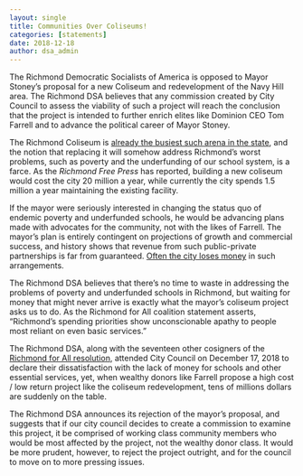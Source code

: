 ```yaml
---
layout: single
title: Communities Over Coliseums!
categories: [statements]
date: 2018-12-18
author: dsa_admin
---
```


The Richmond Democratic Socialists of America is opposed to Mayor Stoney’s proposal for a new Coliseum and redevelopment of the Navy Hill area. The Richmond DSA believes that any commission created by City Council to assess the viability of such a project will reach the conclusion that the project is intended to further enrich elites like Dominion CEO Tom Farrell and to advance the political career of Mayor Stoney. 

The Richmond Coliseum is [already the busiest such arena in the state](http://richmondfreepress.com/news/2018/nov/29/coliseums-success-raises-new-questions-about-need-/), and the notion that replacing it will somehow address Richmond’s worst problems, such as poverty and the underfunding of our school system, is a farce. As the _Richmond Free Press_ has reported, building a new coliseum would cost the city 20 million a year, while currently the city spends 1.5 million a year maintaining the existing facility. 

If the mayor were seriously interested in changing the status quo of endemic poverty and underfunded schools, he would be advancing plans made with advocates for the community, not with the likes of Farrell. The mayor’s plan is entirely contingent on projections of growth and commercial success, and history shows that revenue from such public-private partnerships is far from guaranteed. [Often the city loses money](https://www.richmond.com/news/plus/schapiro-farrell-flexes-his-muscle---again/article_44890c40-8e20-560f-bc59-c761c7c12d33.html) in such arrangements. 

The Richmond DSA believes that there’s no time to waste in addressing the problems of poverty and underfunded schools in Richmond, but waiting for money that might never arrive is exactly what the mayor’s coliseum project asks us to do. As the Richmond for All coalition statement asserts, “Richmond’s spending priorities show unconscionable apathy to people most reliant on even basic services.” 

The Richmond DSA, along with the seventeen other cosigners of the [Richmond for All resolution](http://www.richmondforall.com/), attended City Council on December 17, 2018 to declare their dissatisfaction with the lack of money for schools and other essential services, yet, when wealthy donors like Farrell propose a high cost / low return project like the coliseum redevelopment, tens of millions dollars are suddenly on the table. 

The Richmond DSA announces its rejection of the mayor’s proposal, and suggests that if our city council decides to create a commission to examine this project, it be comprised of working class community members who would be most affected by the project, not the wealthy donor class. It would be more prudent, however, to reject the project outright, and for the council to move on to more pressing issues.
